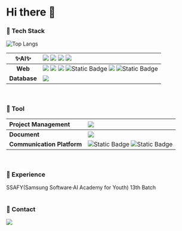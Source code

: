 <!--
![header](https://capsule-render.vercel.app/api?type=waving&color=auto&height=300&section=header&text=I'm%20Yeyeong&fontSize=90&)

-->
# Hi there 👋
<!--
**Yeyeong99/Yeyeong99** is a ✨ _special_ ✨ repository because its `README.md` (this file) appears on your GitHub profile.
![GitHub stats](https://github-readme-stats.vercel.app/api?username=Yeyeong99&show_icons=true&theme=radical)
![Anurag's GitHub stats](https://github-readme-stats.vercel.app/api?username=anuraghazra&show_icons=true)
Here are some ideas to get you started:

- 🔭 I’m currently working on ...
- 🌱 I’m currently learning ...
- 👯 I’m looking to collaborate on ...
- 🤔 I’m looking for help with ...
- 💬 Ask me about ...
- 📫 How to reach me: ...
- 😄 Pronouns: ...
- ⚡ Fun fact: ...
<a href="mailto:gongsam99@gmail.com" target="_blank"><img src="https://img.shields.io/badge/Gmail-D14836?style=flat-square&logo=Gmail&logoColor=white&link=gongsam99@gmail.com"></a>

[![Linkedin Badge](https://img.shields.io/badge/-LinkedIn-blue?style=flat-square&logo=Linkedin&logoColor=white&link=www.linkedin.com/in/yeyeong99)](www.linkedin.com/in/yeyeong99)
### 🚩 Interested in
- AI / Data Science
- Frontend
- UXUI Design

<a href="https://www.solve-nyang.com"><img src="https://api.solve-nyang.com/compose/0helloworld" width="600" height="300"/></a>

-->
### 🚩 Tech Stack
![Top Langs](https://github-readme-stats.vercel.app/api/top-langs/?username=Yeyeong99&layout=compact&hide=jupyter%20notebook)


|**✨AI✨**|  <img src="https://img.shields.io/badge/Python-3776AB?style=flat-square&logo=Python&logoColor=white"> <img src="https://img.shields.io/badge/Google-Colab-F9AB00?style=flat-square&logo=googlecolab&logoColor=white"> <img src="https://img.shields.io/badge/LangChain-1C3C3C?style=flat-square&logo=langchain&logoColor=white"> <img src="https://img.shields.io/badge/LangGraph-1C3C3C?style=flat-square&logo=langgraph&logoColor=white">|
|:-:|:-|
|**Web**| <img src="https://img.shields.io/badge/JavaScript-F7DF1E?style=flat-square&logo=JavaScript&logoColor=white"> <img src="https://img.shields.io/badge/React-61DAFB?style=flat-square&logo=React&logoColor=white"> <img src="https://img.shields.io/badge/Vue-4FC08D?style=flat-square&logo=Vue.js&logoColor=white">  <img alt="Static Badge" src="https://img.shields.io/badge/Typescript-3178C6?style=flat-square&logo=typescript&logoColor=white"> <img src="https://img.shields.io/badge/Django-092E20?style=flat-square&logo=Django&logoColor=white">  <img alt="Static Badge" src="https://img.shields.io/badge/FastAPI-009688?style=flat-square&logo=fastapi&logoColor=white">|
|**Database**| <img src="https://img.shields.io/badge/MySQL-4479A1?style=flat-square&logo=MySQL&logoColor=white">|
<br>


### 🚩 Tool
|**Project Management**|<img src="https://img.shields.io/badge/Jira-0052CC?style=flat-square&logo=Jira&logoColor=white"> |
|:-|:-|
|**Document**| <img src="https://img.shields.io/badge/Notion-000000?style=flat-square&logo=Notion&logoColor=white">|
|**Communication Platform**| <img alt="Static Badge" src="https://img.shields.io/badge/Mattermost-0058CC?style=flat-square&logo=mattermost&logoColor=white"> <img alt="Static Badge" src="https://img.shields.io/badge/Slack-4A154B?style=flat-square&logo=slack&logoColor=white">|
<br>



### 🚩 Experience
SSAFY(Samsung Software·AI Academy for Youth) 13th Batch
<br>
<br>



### 🚩 Contact
<a href="https://www.linkedin.com/in/yeyeong99"><img src="https://img.shields.io/badge/LinkedIn-blue?style=flat-square&logo=LinkedIn&logoColor=white&link=www.linkedin.com/in/yeyeong99"></a>


